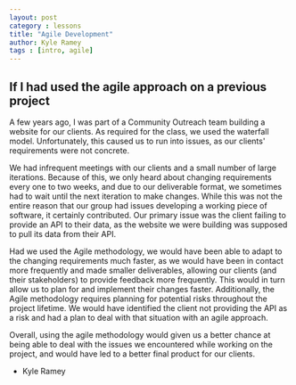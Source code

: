 ```yaml
---
layout: post
category : lessons
title: "Agile Development"
author: Kyle Ramey
tags : [intro, agile]
---
```

## If I had used the agile approach on a previous project
A few years ago, I was part of a Community Outreach team building a website for our clients. As required for the class, we used the waterfall model. Unfortunately, this caused us to run into issues, as our clients' requirements were not concrete.

We had infrequent meetings with our clients and a small number of large iterations. Because of this, we only heard about changing requirements every one to two weeks, and due to our deliverable format, we sometimes had to wait until the next iteration to make changes. While this was not the entire reason that our group had issues developing a working piece of software, it certainly contributed. Our primary issue was the client failing to provide an API to their data, as the website we were building was supposed to pull its data from their API.

Had we used the Agile methodology, we would have been able to adapt to the changing requirements much faster, as we would have been in contact more frequently and made smaller deliverables, allowing our clients (and their stakeholders) to provide feedback more frequently. This would in turn allow us to plan for and implement their changes faster. Additionally, the Agile methodology requires planning for potential risks throughout the project lifetime. We would have identified the client not providing the API as a risk and had a plan to deal with that situation with an agile approach.

Overall, using the agile methodology would given us a better chance at being able to deal with the issues we encountered while working on the project, and would have led to a better final product for our clients.

- Kyle Ramey
